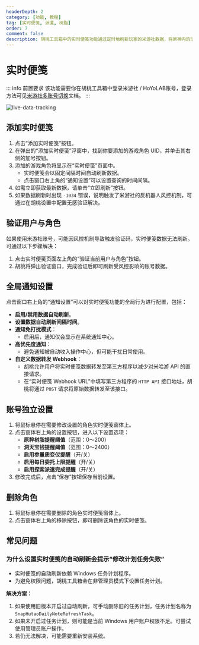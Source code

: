 ```yaml
---
headerDepth: 2
category: [功能, 教程]
tag: [实时便笺, 派遣, 树脂]
order: 7
comment: false
description: 胡桃工具箱中的实时便笺功能通过定时地刷新玩家的米游社数据，将原神内的动态信息同步至本地计算机并根据用户的要求按条件执行消息提醒推送。
---
```


# 实时便笺

::: info 前置要求
该功能需要你在胡桃工具箱中登录米游社 / HoYoLAB账号，登录方法可见[米游社多账号切换](mhy-account-switch.md)文档。
:::

![live-data-tracking](https://img.alicdn.com/imgextra/i4/1797064093/O1CN01YUyKil1g6e0x3SpKX_!!1797064093.png_.webp)

## 添加实时便笺

1. 点击“添加实时便笺”按钮。
2. 在弹出的“添加实时便笺”浮窗中，找到你要添加的游戏角色 UID，并单击其右侧的加号按钮。
3. 添加的游戏角色将显示在“实时便笺”页面中。
   - 实时便笺会以固定间隔时间自动刷新数据。
   - 点击窗口右上角的“通知设置”可以设置查询的时间间隔。
4. 如需立即获取最新数据，请单击“立即刷新”按钮。
5. 如果数据刷新时出现 `-1034` 错误，说明触发了米游社的反机器人风控机制，可通过在胡桃设置中配置无感验证解决。

## 验证用户与角色

如果使用米游社账号，可能因风控机制导致触发验证码，实时便笺数据无法刷新。  
可通过以下步骤解决：

1. 点击实时便笺页面左上角的“验证当前用户与角色”按钮。
2. 胡桃将弹出验证窗口，完成验证后即可刷新受风控影响的账号数据。

## 全局通知设置

点击窗口右上角的“通知设置”可以对实时便笺功能的全局行为进行配置，包括：

- **启用/禁用数据自动刷新**。
- **设置数据自动刷新间隔时间**。
- **通知免打扰模式**：
  - 启用后，通知仅会显示在系统通知中心。
- **高优先度通知**：
  - 避免通知被自动收入操作中心，但可能干扰日常使用。
- **自定义数据转发 Webhook**：
  - 胡桃允许用户将实时便笺数据转发至第三方程序以减少对米哈游 API 的直接请求。
  - 在“实时便笺 Webhook URL”中填写第三方程序的 `HTTP API` 接口地址，胡桃将通过 `POST` 请求将原始数据转发至该接口。

## 账号独立设置

1. 将鼠标悬停在需要修改设置的角色实时便笺窗体上。
2. 点击窗体右上角的设置按钮，进入以下设置选项：
   - **原粹树脂提醒阈值**（范围：0～200）
   - **洞天宝钱提醒阈值**（范围：0～2400）
   - **启用参量质变仪提醒**（开/关）
   - **启用每日委托上限提醒**（开/关）
   - **启用探索派遣完成提醒**（开/关）
3. 修改完成后，点击“保存”按钮保存当前设置。

## 删除角色

1. 将鼠标悬停在需要删除的角色实时便笺窗体上。
2. 点击窗体右上角的移除按钮，即可删除该角色的实时便笺。

## 常见问题

### 为什么设置实时便笺的自动刷新会提示“修改计划任务失败”

- 实时便笺的自动刷新依赖 Windows 任务计划程序。
- 为避免权限问题，胡桃工具箱会在非管理员模式下设置任务计划。

**解决方案：**

1. 如果使用旧版本开启过自动刷新，可手动删除旧的任务计划，任务计划名称为 `SnapHutaoDailyNoteRefreshTask`。
2. 如果未开启过任务计划，则可能是当前 Windows 用户账户权限不足。可尝试使用管理员账户操作。
3. 若仍无法解决，可能需要重新安装系统。
